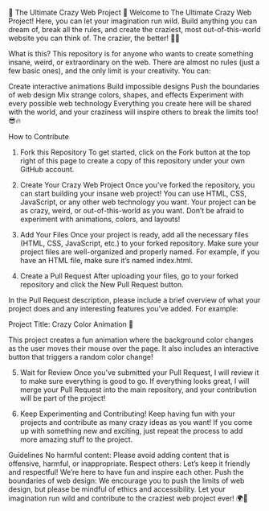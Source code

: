 🎨 The Ultimate Crazy Web Project 🚀
Welcome to The Ultimate Crazy Web Project! Here, you can let your imagination run wild. Build anything you can dream of, break all the rules, and create the craziest, most out-of-this-world website you can think of. The crazier, the better! 🚨🎉

What is this?
This repository is for anyone who wants to create something insane, weird, or extraordinary on the web. There are almost no rules (just a few basic ones), and the only limit is your creativity. You can:

Create interactive animations
Build impossible designs
Push the boundaries of web design
Mix strange colors, shapes, and effects
Experiment with every possible web technology
Everything you create here will be shared with the world, and your craziness will inspire others to break the limits too! 😎🔥

How to Contribute
1. Fork this Repository
To get started, click on the Fork button at the top right of this page to create a copy of this repository under your own GitHub account.

2. Create Your Crazy Web Project
Once you’ve forked the repository, you can start building your insane web project! You can use HTML, CSS, JavaScript, or any other web technology you want.
Your project can be as crazy, weird, or out-of-this-world as you want. Don’t be afraid to experiment with animations, colors, and layouts!
3. Add Your Files
Once your project is ready, add all the necessary files (HTML, CSS, JavaScript, etc.) to your forked repository.
Make sure your project files are well-organized and properly named. For example, if you have an HTML file, make sure it’s named index.html.
4. Create a Pull Request
After uploading your files, go to your forked repository and click the New Pull Request button.

In the Pull Request description, please include a brief overview of what your project does and any interesting features you’ve added. For example:

Project Title: Crazy Color Animation 🎨

This project creates a fun animation where the background color changes as the user moves their mouse over the page. It also includes an interactive button that triggers a random color change!

5. Wait for Review
Once you’ve submitted your Pull Request, I will review it to make sure everything is good to go. If everything looks great, I will merge your Pull Request into the main repository, and your contribution will be part of the project!

6. Keep Experimenting and Contributing!
Keep having fun with your projects and contribute as many crazy ideas as you want! If you come up with something new and exciting, just repeat the process to add more amazing stuff to the project.

Guidelines
No harmful content: Please avoid adding content that is offensive, harmful, or inappropriate.
Respect others: Let’s keep it friendly and respectful! We’re here to have fun and inspire each other.
Push the boundaries of web design: We encourage you to push the limits of web design, but please be mindful of ethics and accessibility.
Let your imagination run wild and contribute to the craziest web project ever! 🌍🚀
